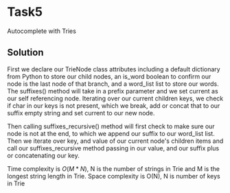 # Task5
Autocomplete with Tries

## Solution
First we declare our TrieNode class attributes including a default dictionary from Python to store our child nodes, an is_word boolean to confirm our node is the last node of that branch, and a word_list list to store our words.
The suffixes() method will take in a prefix parameter and we set current as our self referencing node. Iterating over our current children keys, we check if char in our keys is not present, which we break, add or concat that to our suffix empty string and set current to our new node.

Then calling suffixes_recursive() method will first check to make sure our node is not at the end, to which we append our suffix to our word_list list. Then we iterate over key, and value of our current node's children items and call our suffixes_recursive method passing in our value, and our suffix plus or concatenating our key.

Time complexity is $O(M*N)$, N is the number of strings in Trie and M is the longest string length in Trie.
Space complexity is O(N), N is number of keys in Trie